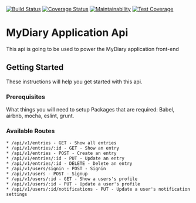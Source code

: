 [![Build Status](https://travis-ci.org/kampkelly/MyDiaryApi.svg?branch=develop)](https://travis-ci.org/kampkelly/MyDiaryApi) [![Coverage Status](https://coveralls.io/repos/github/kampkelly/MyDiaryApi/badge.svg?branch=develop)](https://coveralls.io/github/kampkelly/MyDiaryApi?branch=develop) [![Maintainability](https://api.codeclimate.com/v1/badges/6d877ab9590a243bf8db/maintainability)](https://codeclimate.com/github/kampkelly/MyDiaryApi/maintainability) [![Test Coverage](https://api.codeclimate.com/v1/badges/6d877ab9590a243bf8db/test_coverage)](https://codeclimate.com/github/kampkelly/MyDiaryApi/test_coverage)

# MyDiary Application Api

This api is going to be used to power the MyDiary application front-end

## Getting Started

These instructions will help you get started with this api.


### Prerequisites

What things you will need to setup
Packages that are required:
Babel, airbnb, mocha, eslint, grunt.

### Available Routes

```
* /api/v1/entries - GET - Show all entries
* /api/v1/entries/:id - GET - Show an entry
* /api/v1/entries - POST - Create an entry
* /api/v1/entries/:id - PUT - Update an entry
* /api/v1/entries/:id - DELETE - Delete an entry
* /api/v1/users/signin - POST - Signin
* /api/v1/users - POST - Signup
* /api/v1/users/:id - GET - Show a users's profile
* /api/v1/users/:id - PUT - Update a user's profile
* /api/v1/users/:id/notifications - PUT - Update a user's notification settings
```
